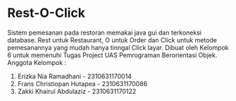 # Rest-O-Click
Sistem pemesanan pada restoran memakai java gui dan terkoneksi database. Rest untuk Restaurant, O untuk Order dan Click untuk metode pemesanannya yang mudah hanya tinngal Click layar.
Dibuat oleh Kelompok 6 untuk memenuhi Tugas Project UAS Pemrograman Berorientasi Objek.
Anggota Kelompok :
1. Erizka Nia Ramadhani - 2310631170014
2. Frans Christiopan Hutapea - 2310631170086
3. Zakki Khairul Abdulaziz - 2310631170122
